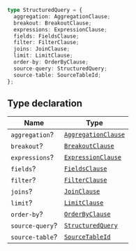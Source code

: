 ```ts
type StructuredQuery = {
  aggregation: AggregationClause;
  breakout: BreakoutClause;
  expressions: ExpressionClause;
  fields: FieldsClause;
  filter: FilterClause;
  joins: JoinClause;
  limit: LimitClause;
  order-by: OrderByClause;
  source-query: StructuredQuery;
  source-table: SourceTableId;
};
```

## Type declaration

| Name | Type |
| ------ | ------ |
| <a id="aggregation"></a> `aggregation`? | [`AggregationClause`](AggregationClause.md) |
| <a id="breakout"></a> `breakout`? | [`BreakoutClause`](BreakoutClause.md) |
| <a id="expressions"></a> `expressions`? | [`ExpressionClause`](ExpressionClause.md) |
| <a id="fields"></a> `fields`? | [`FieldsClause`](FieldsClause.md) |
| <a id="filter"></a> `filter`? | [`FilterClause`](FilterClause.md) |
| <a id="joins"></a> `joins`? | [`JoinClause`](JoinClause.md) |
| <a id="limit"></a> `limit`? | [`LimitClause`](LimitClause.md) |
| <a id="order-by"></a> `order-by`? | [`OrderByClause`](OrderByClause.md) |
| <a id="source-query"></a> `source-query`? | [`StructuredQuery`](StructuredQuery.md) |
| <a id="source-table"></a> `source-table`? | [`SourceTableId`](SourceTableId.md) |
